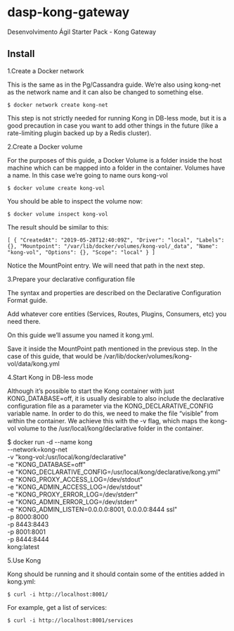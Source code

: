 # dasp-kong-gateway

Desenvolvimento Ágil Starter Pack - Kong Gateway

## Install

1.Create a Docker network

This is the same as in the Pg/Cassandra guide. We’re also using kong-net as the network name and it can also be changed to something else.

`$ docker network create kong-net`

This step is not strictly needed for running Kong in DB-less mode, but it is a good precaution in case you want to add other things in the future (like a rate-limiting plugin backed up by a Redis cluster).

2.Create a Docker volume

For the purposes of this guide, a Docker Volume is a folder inside the host machine which can be mapped into a folder in the container. Volumes have a name. In this case we’re going to name ours kong-vol

`$ docker volume create kong-vol`

You should be able to inspect the volume now:

`$ docker volume inspect kong-vol`

The result should be similar to this:

`[ { "CreatedAt": "2019-05-28T12:40:09Z", "Driver": "local", "Labels": {}, "Mountpoint": "/var/lib/docker/volumes/kong-vol/_data", "Name": "kong-vol", "Options": {}, "Scope": "local" } ]`

Notice the MountPoint entry. We will need that path in the next step.

3.Prepare your declarative configuration file

The syntax and properties are described on the Declarative Configuration Format guide.

Add whatever core entities (Services, Routes, Plugins, Consumers, etc) you need there.

On this guide we’ll assume you named it kong.yml.

Save it inside the MountPoint path mentioned in the previous step. In the case of this guide, that would be /var/lib/docker/volumes/kong-vol/data/kong.yml

4.Start Kong in DB-less mode

Although it’s possible to start the Kong container with just KONG_DATABASE=off, it is usually desirable to also include the declarative configuration file as a parameter via the KONG_DECLARATIVE_CONFIG variable name. In order to do this, we need to make the file “visible” from within the container. We achieve this with the -v flag, which maps the kong-vol volume to the /usr/local/kong/declarative folder in the container.

\$ docker run -d --name kong \
 --network=kong-net \
 -v "kong-vol:/usr/local/kong/declarative" \
 -e "KONG_DATABASE=off" \
 -e "KONG_DECLARATIVE_CONFIG=/usr/local/kong/declarative/kong.yml" \
 -e "KONG_PROXY_ACCESS_LOG=/dev/stdout" \
 -e "KONG_ADMIN_ACCESS_LOG=/dev/stdout" \
 -e "KONG_PROXY_ERROR_LOG=/dev/stderr" \
 -e "KONG_ADMIN_ERROR_LOG=/dev/stderr" \
 -e "KONG_ADMIN_LISTEN=0.0.0.0:8001, 0.0.0.0:8444 ssl" \
 -p 8000:8000 \
 -p 8443:8443 \
 -p 8001:8001 \
 -p 8444:8444 \
 kong:latest

5.Use Kong

Kong should be running and it should contain some of the entities added in kong.yml:

`$ curl -i http://localhost:8001/`

For example, get a list of services:

`$ curl -i http://localhost:8001/services`

